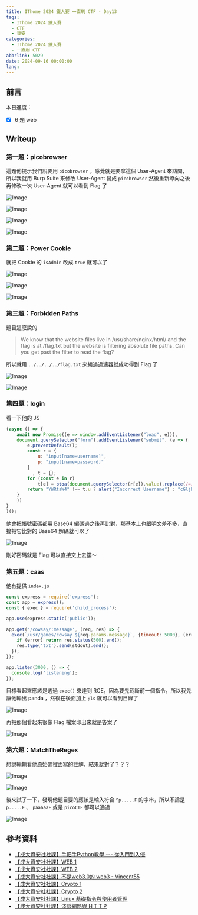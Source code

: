 ```yaml
---
title: IThome 2024 鐵人賽 一直刷 CTF - Day13
tags:
  - IThome 2024 鐵人賽
  - CTF
  - 資安
categories:
  - IThome 2024 鐵人賽
  - 一直刷 CTF
abbrlink: 5029
date: 2024-09-16 00:00:00
lang:
---
```


## 前言

本日進度：

- [x] 6 題 web

<!--more-->

## Writeup

### 第一題：picobrowser

這題他提示我們說要用 `picobrowser` ，感覺就是要拿這個 User-Agent 來訪問，所以我就用 Burp Suite 來修改 User-Agent 變成 `picobrowser` 然後重新導向之後再修改一次 User-Agent 就可以看到 Flag 了

![Image](https://i.imgur.com/Ph7s6h3.png)

![Image](https://i.imgur.com/TaDeNKd.png)

![Image](https://i.imgur.com/U7BbJV8.png)

![Image](https://i.imgur.com/sLnXX1V.png)

### 第二題：Power Cookie

就把 Cookie 的 `isAdmin` 改成 `true` 就可以了

![Image](https://i.imgur.com/sr9ZQAI.png)

![Image](https://i.imgur.com/qHFDuj0.png)

![Image](https://i.imgur.com/ofdZtdn.png)

### 第三題：Forbidden Paths

題目這麼說的

> We know that the website files live in /usr/share/nginx/html/ and the flag is at /flag.txt but the website is filtering absolute file paths. Can you get past the filter to read the flag?

所以就用 `../../../../flag.txt` 來繞過過濾器就成功得到 Flag 了

![Image](https://i.imgur.com/45hjM9z.png)

![Image](https://i.imgur.com/4cS6bZK.png)

### 第四題：login

看一下他的 JS 

```javascript
(async () => {
    await new Promise((e => window.addEventListener("load", e))),
    document.querySelector("form").addEventListener("submit", (e => {
        e.preventDefault();
        const r = {
            u: "input[name=username]",
            p: "input[name=password]"
        }
          , t = {};
        for (const e in r)
            t[e] = btoa(document.querySelector(r[e]).value).replace(/=/g, "");
        return "YWRtaW4" !== t.u ? alert("Incorrect Username") : "cGljb0NURns1M3J2M3JfNTNydjNyXzUzcnYzcl81M3J2M3JfNTNydjNyfQ" !== t.p ? alert("Incorrect Password") : void alert(`Correct Password! Your flag is ${atob(t.p)}.`)
    }
    ))
}
)();
```

他會把帳號密碼都用 Base64 編碼過之後再比對，那基本上也跟明文差不多，直接把它比對的 Base64 解碼就可以了

![Image](https://i.imgur.com/MCAgkJP.png)

剛好密碼就是 Flag 可以直接交上去摟～

### 第五題：caas

他有提供 `index.js`

```javascript
const express = require('express');
const app = express();
const { exec } = require('child_process');

app.use(express.static('public'));

app.get('/cowsay/:message', (req, res) => {
  exec(`/usr/games/cowsay ${req.params.message}`, {timeout: 5000}, (error, stdout) => {
    if (error) return res.status(500).end();
    res.type('txt').send(stdout).end();
  });
});

app.listen(3000, () => {
  console.log('listening');
});
```

目標看起來應該是透過 `exec()` 來達到 RCE，因為要先截斷前一個指令，所以我先讓他輸出 panda ，然後在後面加上 `;ls` 就可以看到目錄了

![Image](https://i.imgur.com/DI9ojUp.png)

再把那個看起來很像 Flag 檔案印出來就是答案了

![Image](https://i.imgur.com/DWd0S1E.png)

### 第六題：MatchTheRegex

想說輸輸看他原始碼裡面寫的註解，結果就對了？？？

![Image](https://i.imgur.com/0Bw94jP.png)

![Image](https://i.imgur.com/ya3HMRq.png)

後來試了一下，發現他題目要的應該是輸入符合 `^p.....F` 的字串，所以不論是 `p.....F` 、 `paaaaaF` 或是 `picoCTF` 都可以通過

![Image](https://i.imgur.com/tYqA5oY.png)

## 參考資料

- [【成大資安社社課】手把手Python教學 --- 從入門到入侵](https://youtu.be/-cMOv9QudOk?list=PLFFwfkaPB2mra818QJIiPJtXFShdndl9z)
- [【成大資安社社課】WEB 1](https://youtu.be/N60VGmhfhy0?list=PLFFwfkaPB2mra818QJIiPJtXFShdndl9z)
- [【成大資安社社課】WEB 2](https://youtu.be/PqydmB-IoYc?list=PLFFwfkaPB2mra818QJIiPJtXFShdndl9z)
- [【成大資安社社課】不是web3.0的 web3 - Vincent55](https://youtu.be/xjnAnrfApJo?list=PLFFwfkaPB2mqsfIQvdoT6xc0CziXhmrEV)
- [【成大資安社社課】Crypto 1](https://youtu.be/nVXA9S9Y07M?list=PLFFwfkaPB2mra818QJIiPJtXFShdndl9z)
- [【成大資安社社課】Crypto 2](https://youtu.be/LtWiQxbMjwg?list=PLFFwfkaPB2mra818QJIiPJtXFShdndl9z)
- [【成大資安社社課】Linux 基礎指令與使用者管理](https://youtu.be/8WVrUqjBsRE?list=PLFFwfkaPB2mra818QJIiPJtXFShdndl9z)
- [【成大資安社社課】淺談網路與 H T T P](https://youtu.be/pNhHXhPkNcE?list=PLFFwfkaPB2mra818QJIiPJtXFShdndl9z)
